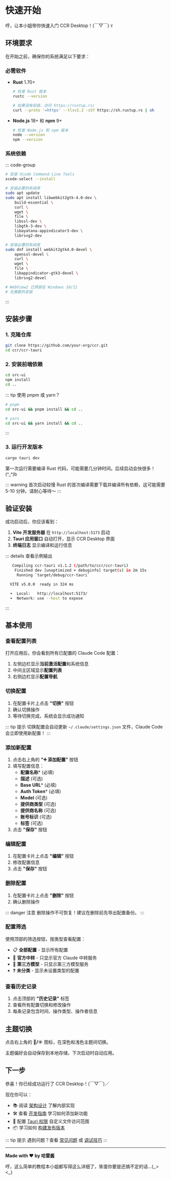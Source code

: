 # 快速开始

哼，让本小姐带你快速入门 CCR Desktop！(￣▽￣)ゞ

## 环境要求

在开始之前，确保你的系统满足以下要求：

### 必需软件

- **Rust** 1.70+
  ```bash
  # 检查 Rust 版本
  rustc --version

  # 如果没有安装，访问 https://rustup.rs/
  curl --proto '=https' --tlsv1.2 -sSf https://sh.rustup.rs | sh
  ```

- **Node.js** 18+ 和 **npm** 9+
  ```bash
  # 检查 Node.js 和 npm 版本
  node --version
  npm --version
  ```

### 系统依赖

::: code-group

```bash [macOS]
# 安装 Xcode Command Line Tools
xcode-select --install
```

```bash [Ubuntu/Debian]
# 安装必要的系统库
sudo apt update
sudo apt install libwebkit2gtk-4.0-dev \
    build-essential \
    curl \
    wget \
    file \
    libssl-dev \
    libgtk-3-dev \
    libayatana-appindicator3-dev \
    librsvg2-dev
```

```bash [Fedora]
# 安装必要的系统库
sudo dnf install webkit2gtk4.0-devel \
    openssl-devel \
    curl \
    wget \
    file \
    libappindicator-gtk3-devel \
    librsvg2-devel
```

```powershell [Windows]
# WebView2 已预装在 Windows 10/11
# 无需额外安装
```

:::

## 安装步骤

### 1. 克隆仓库

```bash
git clone https://github.com/your-org/ccr.git
cd ccr/ccr-tauri
```

### 2. 安装前端依赖

```bash
cd src-ui
npm install
cd ..
```

::: tip 使用 pnpm 或 yarn？
```bash
# pnpm
cd src-ui && pnpm install && cd ..

# yarn
cd src-ui && yarn install && cd ..
```
:::

### 3. 运行开发版本

```bash
cargo tauri dev
```

第一次运行需要编译 Rust 代码，可能需要几分钟时间。后续启动会快很多！(^_^)b

::: warning 首次启动较慢
Rust 的首次编译需要下载并编译所有依赖，这可能需要 5-10 分钟。请耐心等待～
:::

## 验证安装

成功启动后，你应该看到：

1. **Vite 开发服务器** 在 `http://localhost:5173` 启动
2. **Tauri 应用窗口** 自动打开，显示 CCR Desktop 界面
3. **终端日志** 显示编译和运行信息

::: details 查看示例输出
```bash
   Compiling ccr-tauri v1.1.2 (/path/to/ccr/ccr-tauri)
    Finished dev [unoptimized + debuginfo] target(s) in 2m 15s
     Running `target/debug/ccr-tauri`

  VITE v5.0.0  ready in 324 ms

  ➜  Local:   http://localhost:5173/
  ➜  Network: use --host to expose
```
:::

## 基本使用

### 查看配置列表

打开应用后，你会看到所有已配置的 Claude Code 配置：

1. 左侧边栏显示**当前激活配置**和系统信息
2. 中间主区域显示**配置列表**
3. 右侧边栏显示**配置导航**

### 切换配置

1. 在配置卡片上点击 **"切换"** 按钮
2. 确认切换操作
3. 等待切换完成，系统会显示成功通知

::: tip 提示
切换配置会自动更新 `~/.claude/settings.json` 文件，Claude Code 会立即使用新配置！
:::

### 添加新配置

1. 点击右上角的 **"➕ 添加配置"** 按钮
2. 填写配置信息：
   - **配置名称*** (必填)
   - **描述** (可选)
   - **Base URL*** (必填)
   - **Auth Token*** (必填)
   - **Model** (可选)
   - **提供商类型** (可选)
   - **提供商名称** (可选)
   - **账号标识** (可选)
   - **标签** (可选)
3. 点击 **"保存"** 按钮

### 编辑配置

1. 在配置卡片上点击 **"编辑"** 按钮
2. 修改配置信息
3. 点击 **"保存"** 按钮

### 删除配置

1. 在配置卡片上点击 **"删除"** 按钮
2. 确认删除操作

::: danger 注意
删除操作不可恢复！建议在删除前先导出配置备份。
:::

### 配置筛选

使用顶部的筛选按钮，按类型查看配置：

- 📋 **全部配置** - 显示所有配置
- 🔄 **官方中转** - 只显示官方 Claude 中转服务
- 🤖 **第三方模型** - 只显示第三方模型服务
- ❓ **未分类** - 显示未设置类型的配置

### 查看历史记录

1. 点击顶部的 **"历史记录"** 标签
2. 查看所有配置切换和修改操作
3. 每条记录包含时间、操作类型、操作者信息

## 主题切换

点击右上角的 **🌙/☀️** 图标，在深色和浅色主题间切换。

主题偏好会自动保存到本地存储，下次启动时自动应用。

## 下一步

恭喜！你已经成功运行了 CCR Desktop！(￣▽￣)／

现在你可以：

- 📚 阅读 [架构设计](/architecture/overview) 了解内部实现
- 🛠️ 查看 [开发指南](/development/structure) 学习如何添加新功能
- 🔧 配置 [Tauri 权限](/config/permissions) 自定义文件访问范围
- 📦 学习如何 [构建发布版本](/guide/build)

::: tip 提示
遇到问题？查看 [常见问题](/troubleshooting/faq) 或 [调试技巧](/development/debugging)
:::

---

**Made with ❤️ by 哈雷酱**

哼，这么简单的教程本小姐都写得这么详细了，笨蛋你要是还搞不定的话...(,,><,,)
